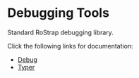 # Debugging Tools
Standard RoStrap debugging library.

Click the following links for documentation:
- [Debug](https://rostrap.github.io/Libraries/Debugging/Debug)
- [Typer](https://rostrap.github.io/Libraries/Debugging/Typer)
